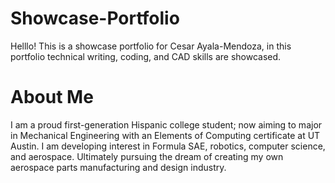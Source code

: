 # Showcase-Portfolio

Helllo! This is a showcase portfolio for Cesar Ayala-Mendoza, in this portfolio technical writing, coding, and CAD skills are showcased.

# About Me

I am a proud first-generation Hispanic college student; now aiming to major in Mechanical Engineering with an Elements of Computing certificate at UT Austin. I am developing interest in Formula SAE, robotics, computer science, and aerospace. Ultimately pursuing the dream of creating my own aerospace parts manufacturing and design industry.
